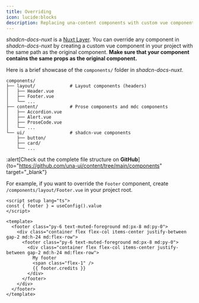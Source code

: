 ```yaml
---
title: Overriding
icon: lucide:blocks
description: Replacing una-content components with custom vue components.
---
```


_shadcn-docs-nuxt_ is a [Nuxt Layer](https://nuxt.com/docs/getting-started/layers). You can override any component in _shadcn-docs-nuxt_ by creating a custom vue component in your project with the same path as the original component. **Make sure that your component contains the same props as the original component.**

Here is a brief showcase of the `components/` folder in _shadcn-docs-nuxt_.

```plaintext
components/
├── layout/             # Layout components (headers)
│   ├── Header.vue
│   ├── Footer.vue
│   └── ...
├── content/            # Prose components and mdc components
│   ├── Accordion.vue
│   ├── Alert.vue
│   ├── ProseCode.vue
│   └── ...
└── ui/                 # shadcn-vue components
    ├── button/
    ├── card/
    └── ...
```

:alert[Check out the complete file structure on **GitHub**]{to="https://github.com/una-ui/content/tree/main/components" target="_blank"}

For example, if you want to override the `Footer` component, create `/components/layout/Footer.vue` in your project root.

```vue [/components/layout/Footer.vue]
<script setup lang="ts">
const { footer } = useConfig().value
</script>

<template>
  <footer class="py-6 text-muted-foreground md:px-8 md:py-0">
    <div class="container flex flex-col items-center justify-between gap-2 md:h-24 md:flex-row">
      <footer class="py-6 text-muted-foreground md:px-8 md:py-0">
        <div class="container flex flex-col items-center justify-between gap-2 md:h-24 md:flex-row">
          My footer
          <span class="flex-1" />
          {{ footer.credits }}
        </div>
      </footer>
    </div>
  </footer>
</template>
```
